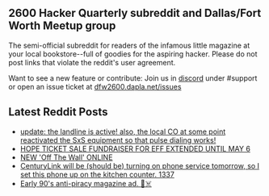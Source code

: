 ## 2600 Hacker Quarterly subreddit and Dallas/Fort Worth Meetup group
The semi-official subreddit for readers of the infamous little magazine at your local bookstore--full of goodies for the aspiring hacker. Please do not post links that violate the reddit's user agreement.

Want to see a new feature or contribute: 
Join us in [discord](https://dfw2600.dapla.net/chat) under #support or open an issue ticket at [dfw2600.dapla.net/issues](https://dfw2600.dapla.net/issues)

## Latest Reddit Posts
<!-- BLOG-POST-LIST:START -->
- [update: the landline is active! also, the local CO at some point reactivated the SxS equipment so that pulse dialing works!](https://www.reddit.com/r/2600/comments/uewvr5/update_the_landline_is_active_also_the_local_co/)
- [HOPE TICKET SALE FUNDRAISER FOR EFF EXTENDED UNTIL MAY 6](https://2600.com/content/hope-ticket-sale-fundraiser-eff-extended-until-may-6)
- [NEW 'Off The Wall' ONLINE](https://2600.com/wall/26-04-2022)
- [CenturyLink will be (should be) turning on phone service tomorrow, so I set this phone up on the kitchen counter. 1337](https://www.reddit.com/r/2600/comments/uc2069/centurylink_will_be_should_be_turning_on_phone/)
- [Early 90's anti-piracy magazine ad. 💾☠️](https://www.reddit.com/r/2600/comments/u1aijd/early_90s_antipiracy_magazine_ad/)
<!-- BLOG-POST-LIST:END -->

